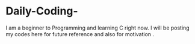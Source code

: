 # Daily-Coding-
I am a beginner to Programming and learning C right now. I will be posting my codes here for future reference and also for motivation . 
